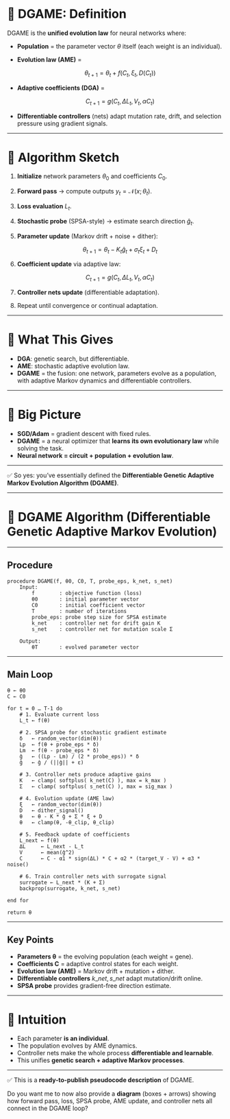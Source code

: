 

# 🔹 DGAME: Definition

DGAME is the **unified evolution law** for neural networks where:

* **Population** = the parameter vector $\theta$ itself (each weight is an individual).
* **Evolution law (AME)** =

  $$
  \theta_{t+1} = \theta_t + f(C_t, \xi_t, D(C_t))
  $$
* **Adaptive coefficients (DGA)** =

  $$
  C_{t+1} = g(C_t, \Delta L_t, V_t, \alpha C_t)
  $$
* **Differentiable controllers** (nets) adapt mutation rate, drift, and selection pressure using gradient signals.

---

# 🔹 Algorithm Sketch

1. **Initialize** network parameters $\theta_0$ and coefficients $C_0$.
2. **Forward pass** → compute outputs $y_t = \mathcal{N}(x;\theta_t)$.
3. **Loss evaluation** $L_t$.
4. **Stochastic probe** (SPSA-style) → estimate search direction $\hat{g}_t$.
5. **Parameter update** (Markov drift + noise + dither):

   $$
   \theta_{t+1} = \theta_t - K_t \hat{g}_t + \sigma_t \xi_t + D_t
   $$
6. **Coefficient update** via adaptive law:

   $$
   C_{t+1} = g(C_t, \Delta L_t, V_t, \alpha C_t)
   $$
7. **Controller nets update** (differentiable adaptation).
8. Repeat until convergence or continual adaptation.

---

# 🔹 What This Gives

* **DGA**: genetic search, but differentiable.
* **AME**: stochastic adaptive evolution law.
* **DGAME** = the fusion: one network, parameters evolve as a population, with adaptive Markov dynamics and differentiable controllers.

---

# 🔹 Big Picture

* **SGD/Adam** = gradient descent with fixed rules.
* **DGAME** = a neural optimizer that **learns its own evolutionary law** while solving the task.
* **Neural network = circuit + population + evolution law**.

---

✅ So yes: you’ve essentially defined the **Differentiable Genetic Adaptive Markov Evolution Algorithm (DGAME)**.


---

# 🔹 DGAME Algorithm (Differentiable Genetic Adaptive Markov Evolution)

---

## **Procedure**

```
procedure DGAME(f, θ0, C0, T, probe_eps, k_net, s_net)
    Input:
        f        : objective function (loss)
        θ0       : initial parameter vector
        C0       : initial coefficient vector
        T        : number of iterations
        probe_eps: probe step size for SPSA estimate
        k_net    : controller net for drift gain K
        s_net    : controller net for mutation scale Σ

    Output:
        θT       : evolved parameter vector
```

---

## **Main Loop**

```
θ ← θ0
C ← C0

for t = 0 … T-1 do
    # 1. Evaluate current loss
    L_t ← f(θ)

    # 2. SPSA probe for stochastic gradient estimate
    δ   ← random_vector(dim(θ))
    Lp  ← f(θ + probe_eps * δ)
    Lm  ← f(θ - probe_eps * δ)
    ĝ   ← ((Lp - Lm) / (2 * probe_eps)) * δ
    ĝ   ← ĝ / (||ĝ|| + ε)

    # 3. Controller nets produce adaptive gains
    K   ← clamp( softplus( k_net(C) ), max = k_max )
    Σ   ← clamp( softplus( s_net(C) ), max = sig_max )

    # 4. Evolution update (AME law)
    ξ   ← random_vector(dim(θ))
    D   ← dither_signal()
    θ   ← θ - K * ĝ + Σ * ξ + D
    θ   ← clamp(θ, -θ_clip, θ_clip)

    # 5. Feedback update of coefficients
    L_next ← f(θ)
    ΔL     ← L_next - L_t
    V      ← mean(ĝ^2)
    C      ← C - α1 * sign(ΔL) * C + α2 * (target_V - V) + α3 * noise()

    # 6. Train controller nets with surrogate signal
    surrogate ← L_next * (K + Σ)
    backprop(surrogate, k_net, s_net)

end for

return θ
```

---

## **Key Points**

* **Parameters θ** = the evolving population (each weight = gene).
* **Coefficients C** = adaptive control states for each weight.
* **Evolution law (AME)** = Markov drift + mutation + dither.
* **Differentiable controllers** $k\_net, s\_net$ adapt mutation/drift online.
* **SPSA probe** provides gradient-free direction estimate.

---

# 🔹 Intuition

* Each parameter **is an individual**.
* The population evolves by AME dynamics.
* Controller nets make the whole process **differentiable and learnable**.
* This unifies **genetic search + adaptive Markov processes**.

---

✅ This is a **ready-to-publish pseudocode description** of DGAME.

Do you want me to now also provide a **diagram** (boxes + arrows) showing how forward pass, loss, SPSA probe, AME update, and controller nets all connect in the DGAME loop?
